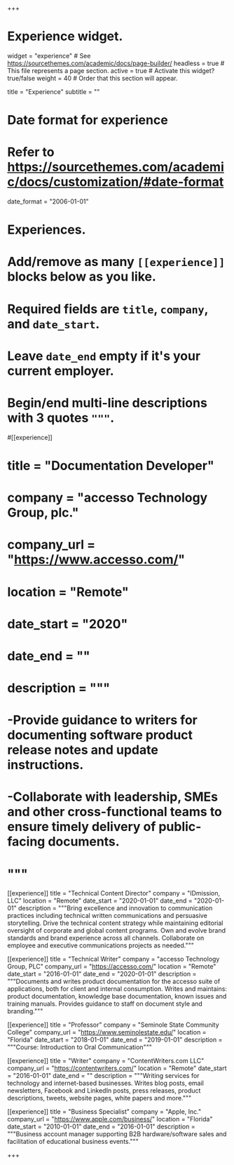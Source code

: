 +++
# Experience widget.
widget = "experience"  # See https://sourcethemes.com/academic/docs/page-builder/
headless = true  # This file represents a page section.
active = true  # Activate this widget? true/false
weight = 40  # Order that this section will appear.

title = "Experience"
subtitle = ""

# Date format for experience
#   Refer to https://sourcethemes.com/academic/docs/customization/#date-format
date_format = "2006-01-01"

# Experiences.
#   Add/remove as many `[[experience]]` blocks below as you like.
#   Required fields are `title`, `company`, and `date_start`.
#   Leave `date_end` empty if it's your current employer.
#   Begin/end multi-line descriptions with 3 quotes `"""`.

#[[experience]]
#  title = "Documentation Developer"
#  company = "accesso Technology Group, plc."
#  company_url = "https://www.accesso.com/"
#  location = "Remote"
#  date_start = "2020"
#  date_end = ""
#  description = """
#  -Provide guidance to writers for documenting software product release notes and update instructions.
#  -Collaborate with leadership, SMEs and other cross-functional teams to ensure timely delivery of public-facing documents.
#  """

[[experience]]
    title = "Technical Content Director"
    company = "IDmission, LLC"
    location = "Remote"
    date_start = "2020-01-01"
    date_end = "2020-01-01"
    description = """Bring excellence and innovation to communication practices including technical written communications and persuasive storytelling. Drive the technical content strategy while maintaining editorial oversight of corporate and global content programs. Own and evolve brand standards and brand experience across all channels. Collaborate on employee and executive communications projects as needed."""

[[experience]]
  title = "Technical Writer"
  company = "accesso Technology Group, PLC"
  company_url = "https://accesso.com/"
  location = "Remote"
  date_start = "2016-01-01"
  date_end = "2020-01-01"
  description = """Documents and writes product documentation for the accesso suite of applications, both for client and internal consumption. Writes and maintains: product documentation, knowledge base documentation, known issues and training manuals. Provides guidance to staff on document style and branding."""

  [[experience]]
    title = "Professor"
    company = "Seminole State Community College"
    company_url = "https://www.seminolestate.edu/"
    location = "Florida"
    date_start = "2018-01-01"
    date_end = "2019-01-01"
    description = """Course: Introduction to Oral Communication"""

  [[experience]]
    title = "Writer"
    company = "ContentWriters.com LLC"
    company_url = "https://contentwriters.com/"
    location = "Remote"
    date_start = "2016-01-01"
    date_end = ""
    description = """Writing services for technology and internet-based businesses. Writes blog posts, email newsletters, Facebook and LinkedIn posts, press releases, product descriptions, tweets, website pages, white papers and more."""

  [[experience]]
    title = "Business Specialist"
    company = "Apple, Inc."
    company_url = "https://www.apple.com/business/"
    location = "Florida"
    date_start = "2010-01-01"
    date_end = "2016-01-01"
    description = """Business account manager supporting B2B hardware/software sales and facilitation of educational business events."""

+++
